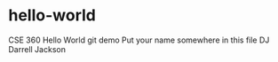 # hello-world 
CSE 360 Hello World git demo
Put your name somewhere in this file DJ Darrell Jackson 

